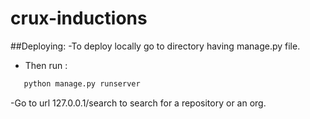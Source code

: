 # crux-inductions

##Deploying:
-To deploy locally go to directory having manage.py file.
- Then run :
```bash
   python manage.py runserver
```
-Go to url 127.0.0.1/search to search for a repository or an org.

